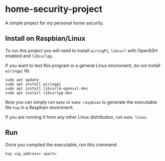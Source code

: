 # home-security-project
A simple project for my personal home security.

## Install on Raspbian/Linux
To run this project you will need to install `wiringPi`, `libcurl` with OpenSSH enabled and `libcurlpp`.

If you want to test this program in a general Linux enviroment, do not install `wiringpi` lib.
```
sudo apt update
sudo apt install wiringpi
sudo apt install libcurl4-openssl-dev
sudo apt install libcurlpp-dev
```

Now you can simply run `make` or `make raspbian` to generate the executable file `hsp` in a Raspbian enviroment.

If you are running it from any other Linux distribution, run `make linux`.

## Run
Once you compiled the executable, run this command:

```
hsp <ip_address> <port>
```
